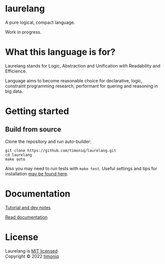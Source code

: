 # laurelang

A pure logical, compact language.

Work in progress.

# What this language is for?

Laurelang stands for Logic, Abstraction and Unification with Readability and Efficience.

Language aims to become reasonable choice for declarative, logic, constraint programming research, performant for quering and reasoning in big data.

# Getting started

## Build from source

Clone the repository and run auto-builder:

```
git clone https://github.com/timoniq/laurelang.git
cd laurelang
make auto
```

Also you may need to run tests with `make test`. Useful settings and tips for installation [may be found here](/docs/installation.md).

# Documentation

[Tutorial and dev notes](/docs/index.md)

[Read documentation](https://docs.laurelang.org)

# License

Laurelang is [MIT licensed](/LICENSE)  
Copyright © 2022 [timoniq](https://github.com/timoniq)